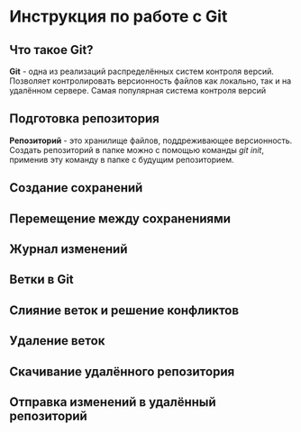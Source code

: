 # Инструкция по работе с Git

## Что такое Git?
**Git** - одна из реализаций распределённых систем контроля версий. Позволяет контролировать версионность файлов как локально, так и на удалённом сервере. Самая популярная система контроля версий

## Подготовка репозитория
**Репозиторий** - это хранилище файлов, поддреживающее версионность. Создать репозиторий в папке можно с помощью команды *git init*, применив эту команду в папке с будущим репозиторием.

## Создание сохранений

## Перемещение между сохранениями

## Журнал изменений

## Ветки в Git 

## Слияние веток и решение конфликтов

## Удаление веток

## Скачивание удалённого репозитория

## Отправка изменений в удалённый репозиторий